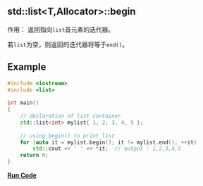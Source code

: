 ## std::list<T,Allocator>::begin

作用：
返回指向`list`首元素的迭代器。

若`list`为空，则返回的迭代器将等于`end()`。

## Example

```cpp
#include <iostream>
#include <list>
 
int main()
{
    // declaration of list container 
    std::list<int> mylist{ 1, 2, 3, 4, 5 }; 
  
    // using begin() to print list 
    for (auto it = mylist.begin(); it != mylist.end(); ++it) 
        std::cout << ' ' << *it;  // output : 1,2,3,4,5
    return 0;
}
```
**[Run Code](https://rextester.com/CFGKI13221)**